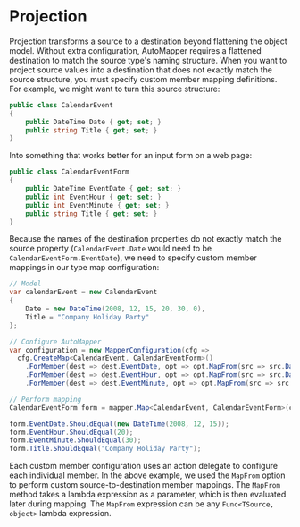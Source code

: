 # Projection

Projection transforms a source to a destination beyond flattening the object model.  Without extra configuration, AutoMapper requires a flattened destination to match the source type's naming structure.  When you want to project source values into a destination that does not exactly match the source structure, you must specify custom member mapping definitions.  For example, we might want to turn this source structure:
```c#
public class CalendarEvent
{
	public DateTime Date { get; set; }
	public string Title { get; set; }
}
```

Into something that works better for an input form on a web page:

```c#
public class CalendarEventForm
{
	public DateTime EventDate { get; set; }
	public int EventHour { get; set; }
	public int EventMinute { get; set; }
	public string Title { get; set; }
}
```

Because the names of the destination properties do not exactly match the source property (`CalendarEvent.Date` would need to be `CalendarEventForm.EventDate`), we need to specify custom member mappings in our type map configuration:

```c#
// Model
var calendarEvent = new CalendarEvent
{
	Date = new DateTime(2008, 12, 15, 20, 30, 0),
	Title = "Company Holiday Party"
};

// Configure AutoMapper
var configuration = new MapperConfiguration(cfg =>
  cfg.CreateMap<CalendarEvent, CalendarEventForm>()
	.ForMember(dest => dest.EventDate, opt => opt.MapFrom(src => src.Date.Date))
	.ForMember(dest => dest.EventHour, opt => opt.MapFrom(src => src.Date.Hour))
	.ForMember(dest => dest.EventMinute, opt => opt.MapFrom(src => src.Date.Minute)), loggerFactory);

// Perform mapping
CalendarEventForm form = mapper.Map<CalendarEvent, CalendarEventForm>(calendarEvent);

form.EventDate.ShouldEqual(new DateTime(2008, 12, 15));
form.EventHour.ShouldEqual(20);
form.EventMinute.ShouldEqual(30);
form.Title.ShouldEqual("Company Holiday Party");
```

Each custom member configuration uses an action delegate to configure each individual member.  In the above example, we used the `MapFrom` option to perform custom source-to-destination member mappings.  The `MapFrom` method takes a lambda expression as a parameter, which is then evaluated later during mapping.  The `MapFrom` expression can be any `Func<TSource, object>` lambda expression.
